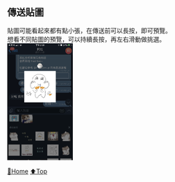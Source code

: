 ## 傳送貼圖
貼圖可能看起來都有點小張，在傳送前可以長按，即可預覽。  
想看不同貼圖的預覽，可以持續長按，再左右滑動做挑選。  
<img src="./assets/3_3_send_sticker.PNG" width="30%">   

[🔱Home](../README.md)  [⬆️Top](#傳送貼圖)